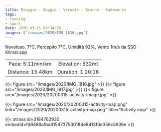```yaml
---
title: Bioggio - Gaggio - Vernate - Aranno - Cademario
tags:
- running
- sport
date: 2020-03-15 09:34:06
images: ["/images/2020/IMG_1816.jpg"]
---
```


Nuvoloso, 7°C, Percepito 7°C, Umidità 92%, Vento 1m/s da SSO - Klimat.app

| | |
| :-: | :-: |
| Pace: 5:11min/km | Elevation: 532mt |
| Distance: 15.48km | Duration: 1:20:16 |

{{< figure src="/images/2020/IMG_1816.jpg" >}}
{{< figure src="/images/2020/IMG_1817.jpg" >}}
{{< figure src="/images/2020/20200315-activity-image.jpg" >}}


{{< figure src="/images/2020/20200315-activity-map.png" link="/images/2020/20200315-activity-map.png" title="Activity map" >}}


{{< strava id=3184762930 embedId=fd9486afba6154737530184e6413f0e356c5936e >}}
